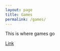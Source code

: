 ```yaml
---
layout: page
title: Games
permalink: /games/
---
```


This is where games go

<a href="/AdventureGame/index.html">Link</a>
